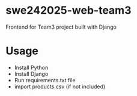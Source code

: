 # swe242025-web-team3
Frontend for Team3 project built with Django
# Usage
- Install Python 
- Install Django 
- Run requirements.txt file 
- import products.csv (if not included)
